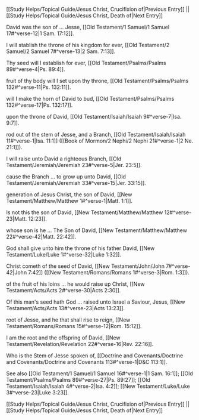 [[Study Helps/Topical Guide/Jesus Christ, Crucifixion of|Previous Entry]]  ||  [[Study Helps/Topical Guide/Jesus Christ, Death of|Next Entry]]

 David was the son of ... Jesse, [[Old Testament/1 Samuel/1 Samuel 17#^verse-12|1 Sam. 17:12]].

 I will stablish the throne of his kingdom for ever, [[Old Testament/2 Samuel/2 Samuel 7#^verse-13|2 Sam. 7:13]].

 Thy seed will I establish for ever, [[Old Testament/Psalms/Psalms 89#^verse-4|Ps. 89:4]].

 fruit of thy body will I set upon thy throne, [[Old Testament/Psalms/Psalms 132#^verse-11|Ps. 132:11]].

 will I make the horn of David to bud, [[Old Testament/Psalms/Psalms 132#^verse-17|Ps. 132:17]].

 upon the throne of David, [[Old Testament/Isaiah/Isaiah 9#^verse-7|Isa. 9:7]].

 rod out of the stem of Jesse, and a Branch, [[Old Testament/Isaiah/Isaiah 11#^verse-1|Isa. 11:1]] ([[Book of Mormon/2 Nephi/2 Nephi 21#^verse-1|2 Ne. 21:1]]).

 I will raise unto David a righteous Branch, [[Old Testament/Jeremiah/Jeremiah 23#^verse-5|Jer. 23:5]].

 cause the Branch ... to grow up unto David, [[Old Testament/Jeremiah/Jeremiah 33#^verse-15|Jer. 33:15]].

 generation of Jesus Christ, the son of David, [[New Testament/Matthew/Matthew 1#^verse-1|Matt. 1:1]].

 Is not this the son of David, [[New Testament/Matthew/Matthew 12#^verse-23|Matt. 12:23]].

 whose son is he ... The Son of David, [[New Testament/Matthew/Matthew 22#^verse-42|Matt. 22:42]].

 God shall give unto him the throne of his father David, [[New Testament/Luke/Luke 1#^verse-32|Luke 1:32]].

 Christ cometh of the seed of David, [[New Testament/John/John 7#^verse-42|John 7:42]] ([[New Testament/Romans/Romans 1#^verse-3|Rom. 1:3]]).

 of the fruit of his loins ... he would raise up Christ, [[New Testament/Acts/Acts 2#^verse-30|Acts 2:30]].

 Of this man's seed hath God ... raised unto Israel a Saviour, Jesus, [[New Testament/Acts/Acts 13#^verse-23|Acts 13:23]].

 root of Jesse, and he that shall rise to reign, [[New Testament/Romans/Romans 15#^verse-12|Rom. 15:12]].

 I am the root and the offspring of David, [[New Testament/Revelation/Revelation 22#^verse-16|Rev. 22:16]].

 Who is the Stem of Jesse spoken of, [[Doctrine and Covenants/Doctrine and Covenants/Doctrine and Covenants 113#^verse-1|D&C 113:1]].

 See also [[Old Testament/1 Samuel/1 Samuel 16#^verse-1|1 Sam. 16:1]]; [[Old Testament/Psalms/Psalms 89#^verse-27|Ps. 89:27]]; [[Old Testament/Isaiah/Isaiah 4#^verse-2|Isa. 4:2]]; [[New Testament/Luke/Luke 3#^verse-23|Luke 3:23]].

[[Study Helps/Topical Guide/Jesus Christ, Crucifixion of|Previous Entry]]  ||  [[Study Helps/Topical Guide/Jesus Christ, Death of|Next Entry]]